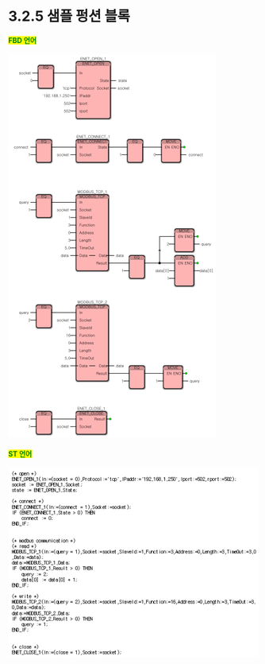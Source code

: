 # 3.2.5 샘플 펑션 블록

#### <mark style="color:green;">FBD 언어</mark>

![](../../.gitbook/assets/image19.png)

#### <mark style="color:green;">ST 언어</mark>

![](../../.gitbook/assets/image20.png)
